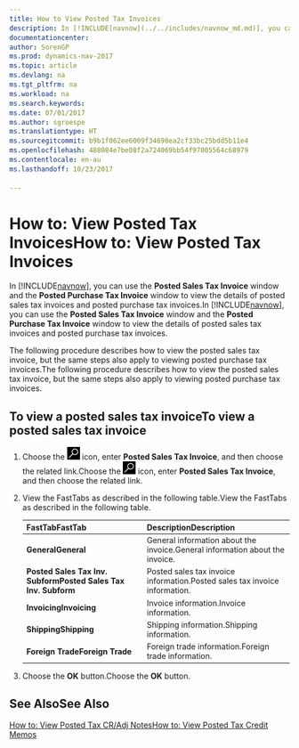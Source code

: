```yaml
---
title: How to View Posted Tax Invoices
description: In [!INCLUDE[navnow](../../includes/navnow_md.md)], you can use the **Posted Sales Tax Invoice** window and the **Posted Purchase Tax Invoice** window to view the details of posted sales tax invoices and posted purchase tax invoices.
documentationcenter: 
author: SorenGP
ms.prod: dynamics-nav-2017
ms.topic: article
ms.devlang: na
ms.tgt_pltfrm: na
ms.workload: na
ms.search.keywords: 
ms.date: 07/01/2017
ms.author: sgroespe
ms.translationtype: HT
ms.sourcegitcommit: b9b1f062ee6009f34698ea2cf33bc25bdd5b11e4
ms.openlocfilehash: 488084e7be08f2a724069bb54f97005564c68979
ms.contentlocale: en-au
ms.lasthandoff: 10/23/2017

---
```

# <a name="how-to-view-posted-tax-invoices"></a><span data-ttu-id="7fef9-103">How to: View Posted Tax Invoices</span><span class="sxs-lookup"><span data-stu-id="7fef9-103">How to: View Posted Tax Invoices</span></span>
<span data-ttu-id="7fef9-104">In [!INCLUDE[navnow](../../includes/navnow_md.md)], you can use the **Posted Sales Tax Invoice** window and the **Posted Purchase Tax Invoice** window to view the details of posted sales tax invoices and posted purchase tax invoices.</span><span class="sxs-lookup"><span data-stu-id="7fef9-104">In [!INCLUDE[navnow](../../includes/navnow_md.md)], you can use the **Posted Sales Tax Invoice** window and the **Posted Purchase Tax Invoice** window to view the details of posted sales tax invoices and posted purchase tax invoices.</span></span>  

<span data-ttu-id="7fef9-105">The following procedure describes how to view the posted sales tax invoice, but the same steps also apply to viewing posted purchase tax invoices.</span><span class="sxs-lookup"><span data-stu-id="7fef9-105">The following procedure describes how to view the posted sales tax invoice, but the same steps also apply to viewing posted purchase tax invoices.</span></span>  

## <a name="to-view-a-posted-sales-tax-invoice"></a><span data-ttu-id="7fef9-106">To view a posted sales tax invoice</span><span class="sxs-lookup"><span data-stu-id="7fef9-106">To view a posted sales tax invoice</span></span>  

1.  <span data-ttu-id="7fef9-107">Choose the ![Search for Page or Report](../../media/ui-search/search_small.png "Search for Page or Report icon") icon, enter **Posted Sales Tax Invoice**, and then choose the related link.</span><span class="sxs-lookup"><span data-stu-id="7fef9-107">Choose the ![Search for Page or Report](../../media/ui-search/search_small.png "Search for Page or Report icon") icon, enter **Posted Sales Tax Invoice**, and then choose the related link.</span></span>  
2.  <span data-ttu-id="7fef9-108">View the FastTabs as described in the following table.</span><span class="sxs-lookup"><span data-stu-id="7fef9-108">View the FastTabs as described in the following table.</span></span>  

    |<span data-ttu-id="7fef9-109">FastTab</span><span class="sxs-lookup"><span data-stu-id="7fef9-109">FastTab</span></span>|<span data-ttu-id="7fef9-110">Description</span><span class="sxs-lookup"><span data-stu-id="7fef9-110">Description</span></span>|  
    |-------------|---------------------------------------|  
    |<span data-ttu-id="7fef9-111">**General**</span><span class="sxs-lookup"><span data-stu-id="7fef9-111">**General**</span></span>|<span data-ttu-id="7fef9-112">General information about the invoice.</span><span class="sxs-lookup"><span data-stu-id="7fef9-112">General information about the invoice.</span></span>|  
    |<span data-ttu-id="7fef9-113">**Posted Sales Tax Inv. Subform**</span><span class="sxs-lookup"><span data-stu-id="7fef9-113">**Posted Sales Tax Inv. Subform**</span></span>|<span data-ttu-id="7fef9-114">Posted sales tax invoice information.</span><span class="sxs-lookup"><span data-stu-id="7fef9-114">Posted sales tax invoice information.</span></span>|  
    |<span data-ttu-id="7fef9-115">**Invoicing**</span><span class="sxs-lookup"><span data-stu-id="7fef9-115">**Invoicing**</span></span>|<span data-ttu-id="7fef9-116">Invoice information.</span><span class="sxs-lookup"><span data-stu-id="7fef9-116">Invoice information.</span></span>|  
    |<span data-ttu-id="7fef9-117">**Shipping**</span><span class="sxs-lookup"><span data-stu-id="7fef9-117">**Shipping**</span></span>|<span data-ttu-id="7fef9-118">Shipping information.</span><span class="sxs-lookup"><span data-stu-id="7fef9-118">Shipping information.</span></span>|  
    |<span data-ttu-id="7fef9-119">**Foreign Trade**</span><span class="sxs-lookup"><span data-stu-id="7fef9-119">**Foreign Trade**</span></span>|<span data-ttu-id="7fef9-120">Foreign trade information.</span><span class="sxs-lookup"><span data-stu-id="7fef9-120">Foreign trade information.</span></span>|  

3.  <span data-ttu-id="7fef9-121">Choose the **OK** button.</span><span class="sxs-lookup"><span data-stu-id="7fef9-121">Choose the **OK** button.</span></span>  

## <a name="see-also"></a><span data-ttu-id="7fef9-122">See Also</span><span class="sxs-lookup"><span data-stu-id="7fef9-122">See Also</span></span>  
 [<span data-ttu-id="7fef9-123">How to: View Posted Tax CR/Adj Notes</span><span class="sxs-lookup"><span data-stu-id="7fef9-123">How to: View Posted Tax Credit Memos</span></span>](how-to-view-posted-tax-credit-memos.md) 

